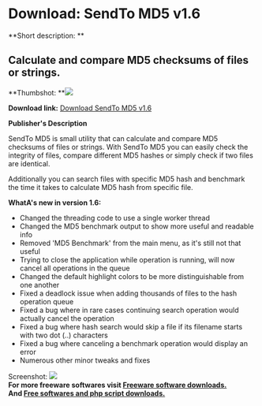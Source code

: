 # Download: SendTo MD5 v1.6

**Short description: **

## Calculate and compare MD5 checksums of files or strings.

  
**Thumbshot: **![](http://www.freewarefiles.com/screenshot/sendto_md52_md.jpg)   
  
**Download link:** [Download SendTo MD5 v1.6](http://freesoftwares.boysofts.com/SendTo-MD5_program_60727.html)  
  

**Publisher's Description**  
  

SendTo MD5 is small utility that can calculate and compare MD5 checksums of
files or strings. With SendTo MD5 you can easily check the integrity of files,
compare different MD5 hashes or simply check if two files are identical.

Additionally you can search files with specific MD5 hash and benchmark the
time it takes to calculate MD5 hash from specific file.

**WhatA's new in version 1.6:**

  * Changed the threading code to use a single worker thread 
  * Changed the MD5 benchmark output to show more useful and readable info 
  * Removed 'MD5 Benchmark' from the main menu, as it's still not that useful 
  * Trying to close the application while operation is running, will now cancel all operations in the queue 
  * Changed the default highlight colors to be more distinguishable from one another 
  * Fixed a deadlock issue when adding thousands of files to the hash operation queue 
  * Fixed a bug where in rare cases continuing search operation would actually cancel the operation 
  * Fixed a bug where hash search would skip a file if its filename starts with two dot (..) characters 
  * Fixed a bug where canceling a benchmark operation would display an error 
  * Numerous other minor tweaks and fixes 

  
  
Screenshot: ![](http://www.freewarefiles.com/screenshot/sendto_md52.jpg)  
**For more freeware softwares visit [Freeware software downloads.](http://freesoftwares.boysofts.com/)**   
**And [Free softwares and php script downloads.](http://www.boysofts.com/)**


